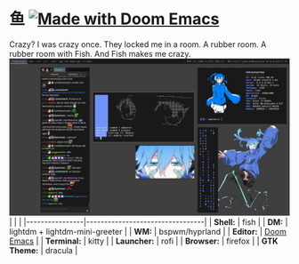 # 鱼 [![Made with Doom Emacs](https://img.shields.io/badge/Made_with-Doom_Emacs-blueviolet.svg?style=flat-square&logo=GNU%20Emacs&logoColor=white)](https://github.com/hlissner/doom-emacs) 

Crazy? I was crazy once. They locked me in a room. A rubber room. A rubber room with Fish. And Fish makes me crazy.
![desktop](assets/scrots/2023-x11.png)
|                |                                 |
|----------------|---------------------------------|
| **Shell:**     | fish                            |
| **DM:**        | lightdm + lightdm-mini-greeter  |
| **WM:**        | bspwm/hyprland                  |
| **Editor:**    | [Doom Emacs][doom-emacs]        |
| **Terminal:**  | kitty                           |
| **Launcher:**  | rofi                            |
| **Browser:**   | firefox                         |
| **GTK Theme:** | dracula                         |

[doom-emacs]: https://github.com/hlissner/doom-emacs
